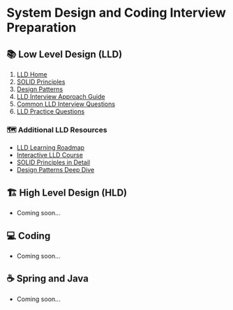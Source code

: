 # System Design and Coding Interview Preparation

## 📚 Low Level Design (LLD)
1. [LLD Home](LearningResources/LLD/README.md)
2. [SOLID Principles](1_SOLID_Principles_CheatSheet.md)
3. [Design Patterns](2_Design_Pattern.md)
4. [LLD Interview Approach Guide](3_LLD_how_to_approach_interview.md)
5. [Common LLD Interview Questions](5_LLD_and_HLD_asked_questions.md)
6. [LLD Practice Questions](4_LLD_questions_to_try.md)

### 🗺️ Additional LLD Resources
- [LLD Learning Roadmap](Learning%20Resources/LLD/LLD_Roadmap.md)
- [Interactive LLD Course](https://www.educative.io/courses/grokking-the-low-level-design-interview-using-ood-principles/overview)
- [SOLID Principles in Detail](Learning%20Resources/LLD/SOLID_Principles_CheatSheet.md)
- [Design Patterns Deep Dive](Learning%20Resources/LLD/design_pattern.md)

## 🏗️ High Level Design (HLD)
- Coming soon...

## 💻 Coding
- Coming soon...

## ☕ Spring and Java
- Coming soon...